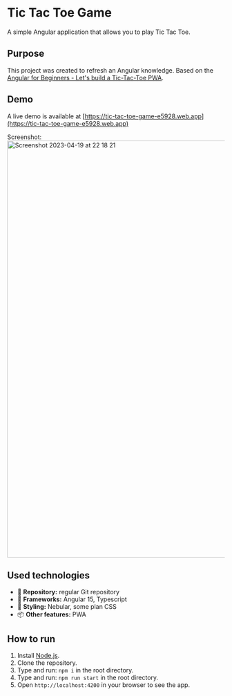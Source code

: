 # Tic Tac Toe Game

A simple Angular application that allows you to play Tic Tac Toe.

## Purpose

This project was created to refresh an Angular knowledge. Based on the [Angular for Beginners - Let's build a Tic-Tac-Toe PWA](https://www.youtube.com/watch?v=G0bBLvWXBvc).

## Demo

A live demo is available at [https://tic-tac-toe-game-e5928.web.app](https://tic-tac-toe-game-e5928.web.app)

Screenshot:
<img width="964" alt="Screenshot 2023-04-19 at 22 18 21" src="https://user-images.githubusercontent.com/27026036/233190737-e69ecb88-acb2-4ce1-8542-83bc80a4c150.png">


## Used technologies

- 🎁 **Repository:** regular Git repository
- 🧰 **Frameworks:** Angular 15, Typescript
- 🎨 **Styling:** Nebular, some plan CSS
- 📦 **Other features:** PWA

## How to run

1. Install [Node.js](https://nodejs.org/en/download/).
2. Clone the repository.
3. Type and run: `npm i` in the root directory.
4. Type and run: `npm run start` in the root directory.
5. Open `http://localhost:4200` in your browser to see the app.
